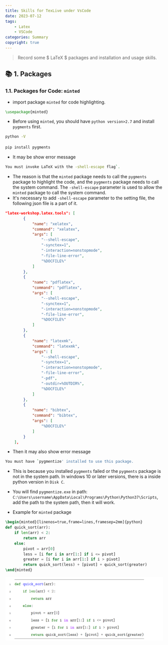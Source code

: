 ```yaml
---
title: Skills for TexLive under VsCode
date: 2023-07-12
tags: 
    - Latex
    - VSCode
categories: Summary
copyright: true
---
```


> Record some $ LaTeX $ packages and installation and usage skills.

<!--more-->

## :books: 1. Packages

### 1.1. Packages for Code: `minted`

- import package `minted` for code highlighting.

```latex
\usepackage{minted}
```

- Before using `minted`, you should have `python version>2.7` and install `pygments` first.

```bash
python -V

pip install pygments
```

- It may be show error message

```bash
You must invoke LaTeX with the -shell-escape flag`. 
```

- The reason is that the `minted` package needs to call the `pygments` package to highlight the code, and the `pygments` package needs to call the system command. The `-shell-escape` parameter is used to allow the `minted` package to call the system command.
- It's necessary to add `-shell-escape` parameter to the setting file, the following json file is a part of it.

```json
"latex-workshop.latex.tools": [
        {
            "name": "xelatex",
            "command": "xelatex",
            "args": [
                "--shell-escape",
                "-synctex=1",
                "-interaction=nonstopmode",
                "-file-line-error",
                "%DOCFILE%"
            ]
        },
        {
            "name": "pdflatex",
            "command": "pdflatex",
            "args": [
                "--shell-escape",
                "-synctex=1",
                "-interaction=nonstopmode",
                "-file-line-error",
                "%DOCFILE%"
            ]
        },
        {
            "name": "latexmk",
            "command": "latexmk",
            "args": [
                "--shell-escape",
                "-synctex=1",
                "-interaction=nonstopmode",
                "-file-line-error",
                "-pdf",
                "-outdir=%OUTDIR%",
                "%DOCFILE%"
            ]
        },
        {
            "name": "bibtex",
            "command": "bibtex",
            "args": [
                "%DOCFILE%"
            ]
        }
    ],
```

- Then it may also show error message

```bash
You must have `pygmentize' installed to use this package.
```

- This is because you installed `pygments` failed or the `pygments` package is not in the system path. In windows 10 or later versions, there is a inside python version in `Disk C`.
- You will find `pygmentize.exe` in path: `C:\Users\username\AppData\Local\Programs\Python\Python37\Scripts`, add the path to the system path, then it will work.

- Example for `minted` package

```latex
\begin{minted}[linenos=true,frame=lines,framesep=2mm]{python}
def quick_sort(arr):
    if len(arr) < 2:
        return arr
    else:
        pivot = arr[0]
        less = [i for i in arr[1:] if i <= pivot]
        greater = [i for i in arr[1:] if i > pivot]
        return quick_sort(less) + [pivot] + quick_sort(greater)
\end{minted}
```

![minted_file][1]

<!-- markdownlint-disable-file MD025 MD028 MD033 -->
[1]: https://raw.githubusercontent.com/boom1999/boom1999.github.io/refs/heads/hexo_backup/images/tex/minted.jpg

